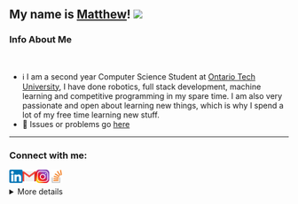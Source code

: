 ## My name is [Matthew](http://matthewl.xyz)! <img src="https://raw.githubusercontent.com/iampavangandhi/iampavangandhi/master/gifs/Hi.gif" width="30px">

### Info About Me

<br/>

- ℹ️ I am a second year Computer Science Student at [Ontario Tech University](https://ontariotechu.ca/), I have done robotics, full stack development, machine learning and competitive programming in my spare time. I am also very passionate and open about learning new things, which is why I spend a lot of my free time learning new stuff.
- 💬 Issues or problems go [here](https://github.com/KureYv/KureYv/issues)

----

### Connect with me:
[<img align="left" alt="LinkedIn" height = "24px" src = "https://raw.githubusercontent.com/KureYv/KureYv/master/linkedin.png">](https://www.linkedin.com/in/matthewleeotu/)
[<img align="left" alt="Gmail" height = "24px" src = "https://raw.githubusercontent.com/KureYv/KureYv/master/gmail.png">](mailto:chunkit.lee@ontariotechu.net/)
[<img align="left" alt="Instagram" height = "24px" src = "https://raw.githubusercontent.com/KureYv/KureYv/master/instagram.png">](https://www.instagram.com/wz.l.05/?hl=en)
[<img align="left" alt="StackOverflow" height = "24px" src = "https://raw.githubusercontent.com/KureYv/KureYv/master/stackoverflow.png">](https://stackoverflow.com/users/12462726/matthew-lee)
<br/>
<details><summary>More details</summary>


  ### <p align=center>Github Stats, languages and tools I use</p>
  <br/>
  <p align = "center">
<code><img height="20" src="https://raw.githubusercontent.com/github/explore/80688e429a7d4ef2fca1e82350fe8e3517d3494d/topics/python/python.png"></code>
<code><img height="20" src="https://cdn.svgporn.com/logos/java.svg"></code>
<code><img height="20" src="https://cdn.svgporn.com/logos/pycharm.svg"></code>
<code><img height="20" src="https://raw.githubusercontent.com/github/explore/80688e429a7d4ef2fca1e82350fe8e3517d3494d/topics/terminal/terminal.png"></code>
<code><img height="20" src="https://raw.githubusercontent.com/github/explore/80688e429a7d4ef2fca1e82350fe8e3517d3494d/topics/git/git.png"></code>
<code><img height="20" src="https://cdn.svgporn.com/logos/jupyter.svg"></code>
<code><img height="20" src="https://cdn.svgporn.com/logos/intellij-idea.svg"></code>
<code><img height="20" src="https://cdn.svgporn.com/logos/visual-studio-code.svg"></code>
  </p>
  

  
<p align="center">
  
  <picture>
    <source 
        srcset="https://github-readme-stats-git-masterrstaa-rickstaa.vercel.app/api?username=KureYv&count_private=true&theme=dark"
        media="(prefers-color-scheme: no-preference), (prefers-color-scheme: light), (prefers-color-scheme: dark)"
      />
    <img src="https://github-readme-stats.vercel.app/api?username=KureYv&show_icons=true" />
  </picture>
  <picture>
    <source 
        srcset="https://streak-stats.demolab.com/?user=KureYv&theme=dark"
        media="(prefers-color-scheme: dark)"
      />
    <img src="https://github-readme-stats.vercel.app/api?username=KureYv&show_icons=true" />
  </picture>
    
  </picture>
  </p>


  
</details>


